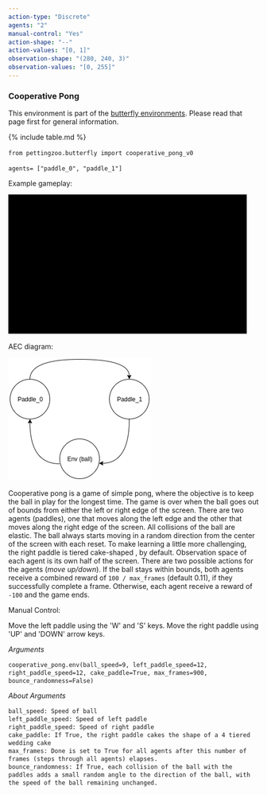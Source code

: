 ```yaml
---
action-type: "Discrete"
agents: "2"
manual-control: "Yes"
action-shape: "--"
action-values: "[0, 1]"
observation-shape: "(280, 240, 3)"
observation-values: "[0, 255]"
---
```


### Cooperative Pong

This environment is part of the [butterfly environments](../butterfly). Please read that page first for general information.

{% include table.md %}


`from pettingzoo.butterfly import cooperative_pong_v0`

`agents= ["paddle_0", "paddle_1"]`

Example gameplay:

![](butterfly_cooperative_pong.gif)

AEC diagram:

![](cooperative_pong_aec.png)

Cooperative pong is a game of simple pong, where the objective is to keep the ball in play for the longest time. The game is over when the ball goes out of bounds from either the left or right edge of the screen. There are two agents (paddles), one that moves along the left edge and the other that moves along the right edge of the screen. All collisions of the ball are elastic. The ball always starts moving in a random direction from the center of the screen with each reset. To make learning a little more challenging, the right paddle is tiered cake-shaped , by default. Observation space of each agent is its own half of the screen. There are two possible actions for the agents (_move up/down_). If the ball stays within bounds, both agents receive a combined reward of `100 / max_frames` (default 0.11), if they successfully complete a frame. Otherwise, each agent receive a reward of `-100` and the game ends.


Manual Control:

Move the left paddle using the 'W' and 'S' keys. Move the right paddle using 'UP' and 'DOWN' arrow keys.

*Arguments*

```
cooperative_pong.env(ball_speed=9, left_paddle_speed=12,
right_paddle_speed=12, cake_paddle=True, max_frames=900, bounce_randomness=False)
```

*About Arguments*

```
ball_speed: Speed of ball
left_paddle_speed: Speed of left paddle
right_paddle_speed: Speed of right paddle
cake_paddle: If True, the right paddle cakes the shape of a 4 tiered wedding cake
max_frames: Done is set to True for all agents after this number of frames (steps through all agents) elapses.
bounce_randomness: If True, each collision of the ball with the paddles adds a small random angle to the direction of the ball, with the speed of the ball remaining unchanged.
